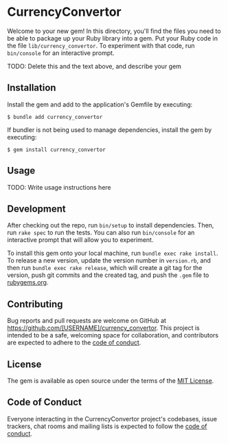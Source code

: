 # CurrencyConvertor

Welcome to your new gem! In this directory, you'll find the files you need to be able to package up your Ruby library into a gem. Put your Ruby code in the file `lib/currency_convertor`. To experiment with that code, run `bin/console` for an interactive prompt.

TODO: Delete this and the text above, and describe your gem

## Installation

Install the gem and add to the application's Gemfile by executing:

    $ bundle add currency_convertor

If bundler is not being used to manage dependencies, install the gem by executing:

    $ gem install currency_convertor

## Usage

TODO: Write usage instructions here

## Development

After checking out the repo, run `bin/setup` to install dependencies. Then, run `rake spec` to run the tests. You can also run `bin/console` for an interactive prompt that will allow you to experiment.

To install this gem onto your local machine, run `bundle exec rake install`. To release a new version, update the version number in `version.rb`, and then run `bundle exec rake release`, which will create a git tag for the version, push git commits and the created tag, and push the `.gem` file to [rubygems.org](https://rubygems.org).

## Contributing

Bug reports and pull requests are welcome on GitHub at https://github.com/[USERNAME]/currency_convertor. This project is intended to be a safe, welcoming space for collaboration, and contributors are expected to adhere to the [code of conduct](https://github.com/[USERNAME]/currency_convertor/blob/master/CODE_OF_CONDUCT.md).

## License

The gem is available as open source under the terms of the [MIT License](https://opensource.org/licenses/MIT).

## Code of Conduct

Everyone interacting in the CurrencyConvertor project's codebases, issue trackers, chat rooms and mailing lists is expected to follow the [code of conduct](https://github.com/[USERNAME]/currency_convertor/blob/master/CODE_OF_CONDUCT.md).
